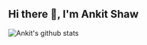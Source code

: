 ## Hi there 👋, I'm Ankit Shaw

![Ankit's github stats](https://github-readme-stats.vercel.app/api?username=ankitshaw42&count_private=true&show_icons=true)
